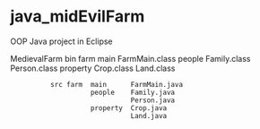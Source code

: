 # java_midEvilFarm
OOP Java project in Eclipse

MedievalFarm  bin farm  main      FarmMain.class
                        people    Family.class
                                  Person.class
                        property  Crop.class
                                  Land.class
                                  
              src farm  main      FarmMain.java
                        people    Family.java
                                  Person.java
                        property  Crop.java
                                  Land.java

